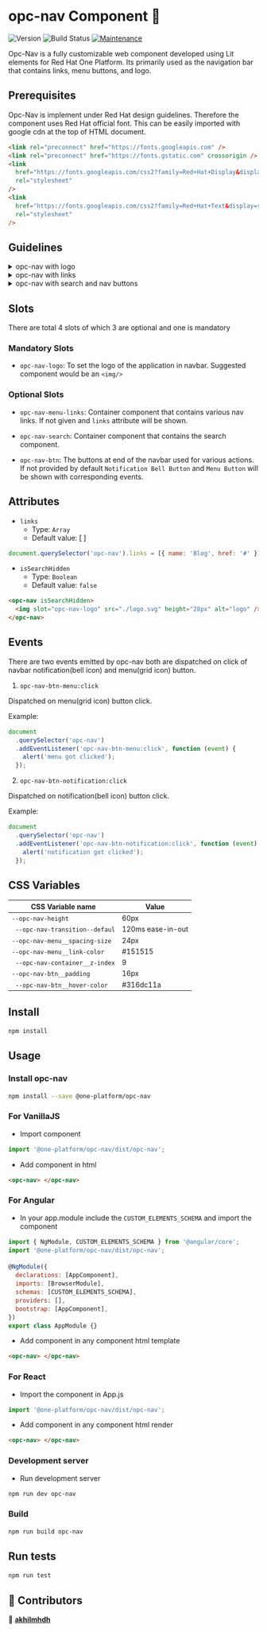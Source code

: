 # opc-nav Component 👋

![Version](https://img.shields.io/badge/version-0.0.1-blue.svg?cacheSeconds=2592000)
![Build Status](https://travis-ci.org/dwyl/esta.svg?branch=master)
[![Maintenance](https://img.shields.io/badge/Maintained%3F-yes-green.svg)](https://github.com/1-Platform/op-components/graphs/commit-activity)

Opc-Nav is a fully customizable web component developed using Lit elements for Red Hat One Platform. Its primarily used as the navigation bar that contains links, menu buttons, and logo.

## Prerequisites

Opc-Nav is implement under Red Hat design guidelines. Therefore the component uses Red Hat official font. This can be easily imported with google cdn at the top of HTML document.

```html
<link rel="preconnect" href="https://fonts.googleapis.com" />
<link rel="preconnect" href="https://fonts.gstatic.com" crossorigin />
<link
  href="https://fonts.googleapis.com/css2?family=Red+Hat+Display&display=swap"
  rel="stylesheet"
/>
<link
  href="https://fonts.googleapis.com/css2?family=Red+Hat+Text&display=swap"
  rel="stylesheet"
/>
```

## Guidelines

<!-- 1. opc-nav with logo -->

<details>
<summary>opc-nav with logo</summary>

## Details

It is a mandatory slot component that contains the product logo, positioned at the left extreme. The best component would be an image component. The height of the image must be within `60px`, which is the height of the navbar. It can be changed with the CSS variable `--opc-nav-height`.

### Code

```html
<opc-nav>
  <img slot="opc-nav-logo" />
</opc-nav>
```

### Screenshot

![Image of opc-nav-with logo](./docs/opc-nav-with-logo.png)

</details>

<!-- 2. opc-nav with links -->
<details>
<summary>opc-nav with links</summary>

## Details

Links are the quick reference links for easy navigation, positioned after the logo along the middle. By default, it could be added with the `links` attribute. We can also customize the entire links by using slot `opc-nav-menu-links`. This will replace the entire links component container.

### Code

```html
<opc-nav>
  <img slot="opc-nav-logo" src="" alt="logo" />
</opc-nav>
```

```js
const links = [
  { name: 'Blog', href: '#' },
  { name: 'Documentation', href: '#' },
];
document.querySelector('opc-nav').links = links;
```

### Screenshot

![Image of opc-nav-with logo](./docs/opc-nav-with-links.png)

</details>

<!-- 3. opc-nav with buttons -->
<details>
<summary>opc-nav with search and nav buttons</summary>

## Details

The search bar component helps users to search for information. It is customizable by using the slot `opc-nav-search` . It can be removed by the attribute `isSearchHidden` with the value true.

The nav buttons, enable utility actions that enhance the user experience. By default, opc-nav provids two buttons with there corresponding events. Menu buttons can be replaced with the slot `opc-nav-btn`. Icon buttons with size of 60px are prefered.

| Name                | Icon      | Event                          |
| ------------------- | --------- | ------------------------------ |
| Notification Button | Bell Icon | opc-nav-btn-notification:click |
| Menu Button         | Grid Icon | opc-nav-btn-menu:click         |

### Code (Default)

```html
<opc-nav>
  <img slot="opc-nav-logo" src="" alt="logo" />
</opc-nav>
```

### Screenshot

![Image of opc-nav-with logo](./docs/opc-nav-custom-btn.png)

### Code (Search hidden and custom button)

```html
<opc-nav isSearchHidden>
  <img slot="opc-nav-logo" src="" alt="logo" />
  <button slot="opc-nav-btn">R</button>
</opc-nav>
```

### Screenshot

![Image of opc-nav-with logo](./docs/opc-nav-with-logo.png)

</details>

## Slots

<!-- Add Slots here -->

There are total 4 slots of which 3 are optional and one is mandatory

### Mandatory Slots

- `opc-nav-logo`: To set the logo of the application in navbar. Suggested component would be an `<img/>`

### Optional Slots

- `opc-nav-menu-links`: Container component that contains various nav links. If not given and `links` attribute will be shown.

- `opc-nav-search`: Container component that contains the search component.

- `opc-nav-btn`: The buttons at end of the navbar used for various actions. If not provided by default `Notification Bell Button` and `Menu Button` will be shown with corresponding events.

## Attributes

- `links`
  - Type: `Array`
  - Default value: [ ]

```js
document.querySelector('opc-nav').links = [{ name: 'Blog', href: '#' }];
```

- `isSearchHidden`
  - Type: `Boolean`
  - Default value: `false`

```html
<opc-nav isSearchHidden>
  <img slot="opc-nav-logo" src="./logo.svg" height="28px" alt="logo" />
</opc-nav>
```

## Events

There are two events emitted by opc-nav both are dispatched on click of navbar notification(bell icon) and menu(grid icon) button.

1. `opc-nav-btn-menu:click`

Dispatched on menu(grid icon) button click.

Example:

```js
document
  .querySelector('opc-nav')
  .addEventListener('opc-nav-btn-menu:click', function (event) {
    alert('menu got clicked');
  });
```

2. `opc-nav-btn-notification:click`

Dispatched on notification(bell icon) button click.

Example:

```js
document
  .querySelector('opc-nav')
  .addEventListener('opc-nav-btn-notification:click', function (event) {
    alert('notification got clicked');
  });
```

## CSS Variables

| CSS Variable name               | Value             |
| ------------------------------- | ----------------- |
| `--opc-nav-height`              | 60px              |
| ` --opc-nav-transition--defaul` | 120ms ease-in-out |
| `--opc-nav-menu__spacing-size`  | 24px              |
| `--opc-nav-menu__link-color`    | #151515           |
| ` --opc-nav-container__z-index` | 9                 |
| `--opc-nav-btn__padding`        | 16px              |
| ` --opc-nav-btn__hover-color`   | #316dc11a         |

## Install

```sh
npm install
```

## Usage

### Install opc-nav

```sh
npm install --save @one-platform/opc-nav
```

### For VanillaJS

- Import component

```js
import '@one-platform/opc-nav/dist/opc-nav';
```

- Add component in html

```html
<opc-nav> </opc-nav>
```

### For Angular

- In your app.module include the `CUSTOM_ELEMENTS_SCHEMA` and import the component

```js
import { NgModule, CUSTOM_ELEMENTS_SCHEMA } from '@angular/core';
import '@one-platform/opc-nav/dist/opc-nav';

@NgModule({
  declarations: [AppComponent],
  imports: [BrowserModule],
  schemas: [CUSTOM_ELEMENTS_SCHEMA],
  providers: [],
  bootstrap: [AppComponent],
})
export class AppModule {}
```

- Add component in any component html template

```html
<opc-nav> </opc-nav>
```

### For React

- Import the component in App.js

```js
import '@one-platform/opc-nav/dist/opc-nav';
```

- Add component in any component html render

```html
<opc-nav> </opc-nav>
```

### Development server

- Run development server

```sh
npm run dev opc-nav
```

### Build

```sh
npm run build opc-nav
```

## Run tests

```sh
npm run test
```

## 🤝 Contributors

👤 **[akhilmhdh](https://github.com/akhilmhdh)**
